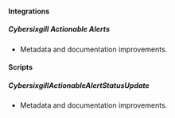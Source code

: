 
#### Integrations

##### Cybersixgill Actionable Alerts

- Metadata and documentation improvements.

#### Scripts

##### CybersixgillActionableAlertStatusUpdate

- Metadata and documentation improvements.
